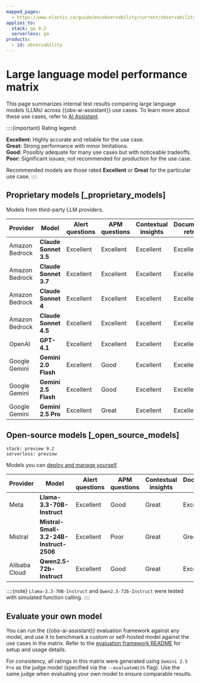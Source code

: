 ```yaml
---
mapped_pages:
  - https://www.elastic.co/guide/en/observability/current/observability-llm-performance-matrix.html
applies_to:
  stack: ga 9.2
  serverless: ga
products:
  - id: observability
---
```


# Large language model performance matrix

This page summarizes internal test results comparing large language models (LLMs) across {{obs-ai-assistant}} use cases. To learn more about these use cases, refer to [AI Assistant](/solutions/observability/observability-ai-assistant.md).

::::{important}
Rating legend:

**Excellent:** Highly accurate and reliable for the use case.<br>
**Great:** Strong performance with minor limitations.<br>
**Good:** Possibly adequate for many use cases but with noticeable tradeoffs.<br>
**Poor:** Significant issues; not recommended for production for the use case.

Recommended models are those rated **Excellent** or **Great** for the particular use case.
::::

## Proprietary models [_proprietary_models]

Models from third-party LLM providers.

| Provider | Model | **Alert questions** | **APM questions** | **Contextual insights** | **Documentation retrieval** | **Elasticsearch operations** | **{{esql}} generation** | **Execute connector** | **Knowledge retrieval** |
| --- | --- | --- | --- | --- | --- | --- | --- | --- | --- |
| Amazon Bedrock | **Claude Sonnet 3.5** | Excellent | Excellent | Excellent | Excellent | Excellent | Excellent | Good | Excellent |
| Amazon Bedrock | **Claude Sonnet 3.7** | Excellent | Excellent | Excellent | Excellent | Excellent | Excellent | Great | Excellent |
| Amazon Bedrock | **Claude Sonnet 4**   | Excellent | Excellent | Excellent | Excellent | Excellent | Excellent | Great | Excellent |
| Amazon Bedrock | **Claude Sonnet 4.5**   | Excellent | Excellent | Excellent | Excellent | Excellent | Excellent | Good | Excellent |
| OpenAI    | **GPT-4.1**           | Excellent | Excellent | Excellent | Excellent | Excellent | Great | Good | Excellent |
| Google Gemini    | **Gemini 2.0 Flash**    | Excellent | Good | Excellent | Excellent | Excellent | Good | Good | Excellent |
| Google Gemini    | **Gemini 2.5 Flash**    | Excellent | Good | Excellent | Excellent | Excellent | Great | Good | Excellent |
| Google Gemini    | **Gemini 2.5 Pro**    | Excellent | Great | Excellent | Excellent | Excellent | Great | Good | Excellent |


## Open-source models [_open_source_models]

```{applies_to}
stack: preview 9.2
serverless: preview
```

Models you can [deploy and manage yourself](/solutions/observability/connect-to-own-local-llm.md).

| Provider | Model | **Alert questions** | **APM questions** | **Contextual insights** | **Documentation retrieval** | **Elasticsearch operations** | **{{esql}} generation** | **Execute connector** | **Knowledge retrieval** |
| --- | --- | --- | --- | --- | --- | --- | --- | --- | --- |
| Meta | **Llama-3.3-70B-Instruct** | Excellent | Good | Great | Excellent | Excellent | Good | Good | Excellent |
| Mistral | **Mistral-Small-3.2-24B-Instruct-2506** | Excellent | Poor | Great | Great | Excellent | Good | Good | Excellent |
| Alibaba Cloud | **Qwen2.5-72b-Instruct** | Excellent | Good | Great | Excellent | Excellent | Good | Good | Excellent |

::::{note}
`Llama-3.3-70B-Instruct` and `Qwen2.5-72b-Instruct` were tested with simulated function calling.
::::

## Evaluate your own model

You can run the {{obs-ai-assistant}} evaluation framework against any model, and use it to benchmark a custom or self-hosted model against the use cases in the matrix. Refer to the [evaluation framework README](https://github.com/elastic/kibana/blob/main/x-pack/solutions/observability/plugins/observability_ai_assistant_app/scripts/evaluation/README.md) for setup and usage details.

For consistency, all ratings in this matrix were generated using `Gemini 2.5 Pro` as the judge model (specified via the `--evaluateWith` flag). Use the same judge when evaluating your own model to ensure comparable results.
